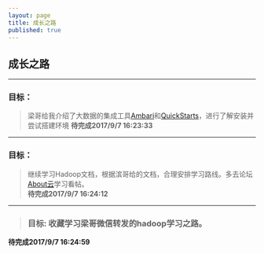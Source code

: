 ```yaml
---
layout: page
title: 成长之路
published: true
---
```


## 成长之路

----------


### 目标：
>梁哥给我介绍了大数据的集成工具[Ambari](https://www.ibm.com/developerworks/cn/opensource/os-cn-bigdata-ambari/)和[QuickStarts](https://www.cloudera.com/downloads/quickstart_vms/5-12.html)，进行了解安装并尝试搭建环境
**待完成2017/9/7 16:23:33**

----------


### 目标：

> 继续学习Hadoop文档，根据滨哥给的文档，合理安排学习路线。多去论坛[About云](http://www.aboutyun.com/forum-134-1.html)学习看帖。  
**待完成2017/9/7 16:24:12**

----------



> ### 目标:    收藏学习梁哥微信转发的hadoop学习之路。
**待完成2017/9/7 16:24:59**

